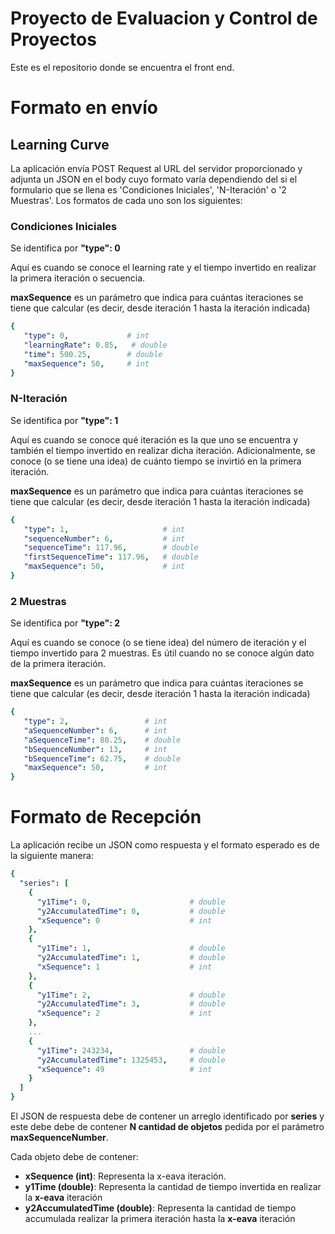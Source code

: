 # Proyecto de Evaluacion y Control de Proyectos

Este es el repositorio donde se encuentra el front end.

# Formato en envío

## Learning Curve

La aplicación envía POST Request al URL del servidor proporcionado y adjunta un JSON en el body cuyo formato varía dependiendo del si el formulario que se llena es 'Condiciones Iniciales', 'N-Iteración' o '2 Muestras'.
Los formatos de cada uno son los siguientes:

### Condiciones Iniciales
Se identifica por **"type": 0**

Aquí es cuando se conoce el learning rate y el tiempo invertido en realizar la primera iteración o secuencia.

**maxSequence** es un parámetro que indica para cuántas iteraciones se tiene que calcular (es decir, desde iteración 1 hasta la iteración indicada)


```yaml
{
   "type": 0,             # int
   "learningRate": 0.85,   # double
   "time": 500.25,        # double
   "maxSequence": 50,     # int
}
```

### N-Iteración
Se identifica por **"type": 1**

Aquí es cuando se conoce qué iteración es la que uno se encuentra y también el tiempo invertido en realizar dicha iteración. Adicionalmente, se conoce (o se tiene una idea) de cuánto tiempo se invirtió en la primera iteración.

**maxSequence** es un parámetro que indica para cuántas iteraciones se tiene que calcular (es decir, desde iteración 1 hasta la iteración indicada)


```yaml
{
   "type": 1,                     # int
   "sequenceNumber": 6,           # int
   "sequenceTime": 117.96,        # double
   "firstSequenceTime": 117.96,   # double
   "maxSequence": 50,             # int
}
```

### 2 Muestras
Se identifica por **"type": 2**

Aquí es cuando se conoce (o se tiene idea) del número de iteración y el tiempo invertido para 2 muestras. Es útil cuando no se conoce algún dato de la primera iteración.

**maxSequence** es un parámetro que indica para cuántas iteraciones se tiene que calcular (es decir, desde iteración 1 hasta la iteración indicada)

```yaml
{
   "type": 2,                 # int
   "aSequenceNumber": 6,      # int
   "aSequenceTime": 80.25,    # double
   "bSequenceNumber": 13,     # int
   "bSequenceTime": 62.75,    # double
   "maxSequence": 50,         # int
}
```

# Formato de Recepción

La aplicación recibe un JSON como respuesta y el formato esperado es de la siguiente manera:

```yaml
{
  "series": [
    {
      "y1Time": 0,                      # double
      "y2AccumulatedTime": 0,           # double
      "xSequence": 0                    # int
    },
    {
      "y1Time": 1,                      # double
      "y2AccumulatedTime": 1,           # double
      "xSequence": 1                    # int
    },
    {
      "y1Time": 2,                      # double
      "y2AccumulatedTime": 3,           # double
      "xSequence": 2                    # int
    },
    ...
    {
      "y1Time": 243234,                 # double
      "y2AccumulatedTime": 1325453,     # double
      "xSequence": 49                   # int
    }
  ]
}
```

El JSON de respuesta debe de contener un arreglo identificado por **series** y este debe debe de contener **N cantidad de objetos** pedida por el parámetro **maxSequenceNumber**.

Cada objeto debe de contener:
- **xSequence (int)**: Representa la x-eava iteración.
- **y1Time (double)**: Representa la cantidad de tiempo invertida en realizar la **x-eava** iteración
- **y2AccumulatedTime (double)**: Representa la cantidad de tiempo accumulada realizar la primera iteración hasta la **x-eava** iteración
